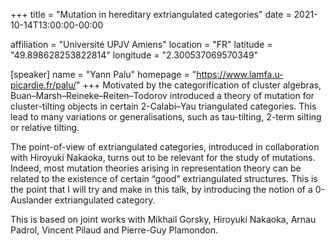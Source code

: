 +++
title = "Mutation in hereditary extriangulated categories"
date = 2021-10-14T13:00:00-00:00

affiliation = "Université UPJV Amiens"
location = "FR"
latitude = "49.898628253822814"
longitude = "2.300537069570349"

[speaker]
  name = "Yann Palu"
  homepage = "https://www.lamfa.u-picardie.fr/palu/"
+++
Motivated by the categorification of cluster algebras, Buan–Marsh–Reineke–Reiten–Todorov introduced a theory of mutation for cluster-tilting objects in certain 2-Calabi–Yau triangulated categories. This lead to many variations or generalisations, such as tau-tilting, 2-term silting or relative tilting.

The point-of-view of extriangulated categories, introduced in collaboration with Hiroyuki Nakaoka, turns out to be relevant for the study of mutations. Indeed, most mutation theories arising in representation theory can be related to the existence of certain “good” extriangulated structures. This is the point that I will try and make in this talk, by introducing the notion of a 0-Auslander extriangulated category.

This is based on joint works with Mikhail Gorsky, Hiroyuki Nakaoka, Arnau Padrol, Vincent Pilaud and Pierre-Guy Plamondon.